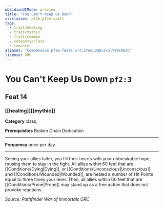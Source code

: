 ```yaml
---
obsidianUIMode: preview
title: "You Can't Keep Us Down"
cssclasses: pf2e,pf2e-spell
tags:
  - trait/healing
  - trait/mythic
  - trait/common
  - category/class
  - remaster
aliases: "Compendium.pf2e.feats-srd.Item.2q8vzxnlYYWcUGJd"
license: ORC
---
```

# You Can't Keep Us Down `pf2:3`
## Feat 14
### [[healing]][[mythic]]

**Category** class; 



**Prerequisites** Broken Chain Dedication
* * *
**Frequency** once per day

* * *

Seeing your allies falter, you fill their hearts with your unbreakable hope, rousing them to stay in the fight. All allies within 60 feet that are [[Conditions/Dying|Dying]], or [[Conditions/Unconscious|Unconscious]] and [[Conditions/Wounded|Wounded]], are healed a number of Hit Points equal to three times your level. Then, all allies within 60 feet that are [[Conditions/Prone|Prone]] may stand up as a free action that does not provoke reactions.

*Source: Pathfinder War of Immortals*
*ORC*